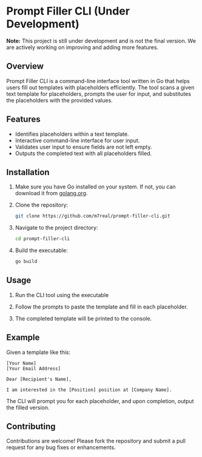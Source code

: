 # Prompt Filler CLI (Under Development)

**Note:** This project is still under development and is not the final version. We are actively working on improving and adding more features.

## Overview

Prompt Filler CLI is a command-line interface tool written in Go that helps users fill out templates with placeholders efficiently. The tool scans a given text template for placeholders, prompts the user for input, and substitutes the placeholders with the provided values.

## Features

- Identifies placeholders within a text template.
- Interactive command-line interface for user input.
- Validates user input to ensure fields are not left empty.
- Outputs the completed text with all placeholders filled.

## Installation

1. Make sure you have Go installed on your system. If not, you can download it from [golang.org](https://golang.org/doc/install).
2. Clone the repository:

   ```bash
   git clone https://github.com/m7real/prompt-filler-cli.git
   ```

3. Navigate to the project directory:

   ```bash
   cd prompt-filler-cli
   ```

4. Build the executable:

   ```bash
   go build
   ```

## Usage

1. Run the CLI tool using the executable

2. Follow the prompts to paste the template and fill in each placeholder.

3. The completed template will be printed to the console.

## Example

Given a template like this:

```
[Your Name]
[Your Email Address]

Dear [Recipient's Name],

I am interested in the [Position] position at [Company Name].
```

The CLI will prompt you for each placeholder, and upon completion, output the filled version.

## Contributing

Contributions are welcome! Please fork the repository and submit a pull request for any bug fixes or enhancements.
